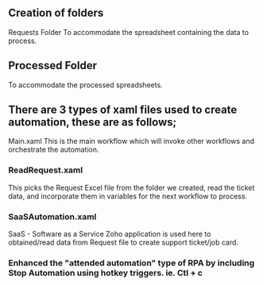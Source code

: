 ## Creation of folders
Requests Folder
To accommodate the spreadsheet containing the data to process.

## Processed Folder
To accommodate the processed spreadsheets.

## There are 3 types of xaml files used to create automation, these are as follows;
Main.xaml
This is the main workflow which will invoke other workflows and orchestrate the automation.

### ReadRequest.xaml
This picks the Request Excel file from the folder we created, read the ticket data, and incorporate them in variables for the next workflow to process.

### SaaSAutomation.xaml
SaaS - Software as a Service Zoho application is used here to obtained/read data from Request file to create support ticket/job card.

### Enhanced the "attended automation" type of RPA by including Stop Automation using hotkey triggers. ie. Ctl + c
